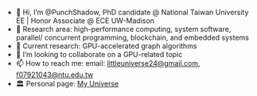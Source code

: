 - 👋 Hi, I’m @PunchShadow, PhD candidate @ National Taiwan University EE | Honor Associate @ ECE UW-Madison
- 👀 Research area: high-performance computing, system software, parallel/ concurrent programming, blockchain, and embedded systems
- 🌱 Current research: GPU-accelerated graph algorithms
- 💞️ I’m looking to collaborate on a GPU-related topic
- 📫 How to reach me: email: littleuniverse24@gmail.com, f07921043@ntu.edu.tw
- 🏛️ Personal page: [My Universe](https://punchshadow.github.io)

<!---
PunchShadow/PunchShadow is a ✨ special ✨ repository because its `README.md` (this file) appears on your GitHub profile.
You can click the Preview link to take a look at your changes.
--->
